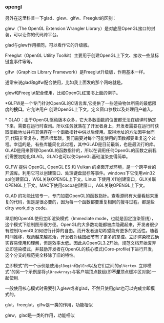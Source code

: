 ### opengl

另外在这里科普一下glad、glew、glfw、Freeglut的区别：

glew（The OpenGL Extension Wrangler Library）是对底层OpenGL接口的封装，可以让你的代码跨平台。

glad与glew作用相同，可以看作它的升级版。

Freeglut（OpenGL Utility Toolkit）主要用于创建OpenGL上下文、接收一些鼠标键盘事件等等。

glfw（Graphics Library Framework）是Freeglut升级版，作用基本一样。

通常来说glad和glfw配合使用，比如我上面发的那个网站就是。

glew和Freeglut配合使用，比如OpenGL红宝书上面的例子。





*GLFW是一个专门针对OpenGL的C语言库,它提供了一些渲染物体所需的最低限度的**接口**。它允许用户 创建OpenGL上下文，定义窗口参数以及处理用户输入。

\* GLAD：由于OpenGL驱动版本众多，它大多数函数的位置都无法在编译时确定下来，需要在运行时查询。所以任务就落在了开发者身上，开发者需要在运行时获取函数地址并将其保存在一个函数指针中供以后使用。取得地址的方法因平台而异,代码非常复杂，而且很繁琐，我们需要对每个可能使用的函数都要重复这个过程。幸运的是，有些库能简化此过程，其中GLAD是目前最新，也是最流行的库。GLAD是用来管理OpenGL的函数指针的，所以在调用任何OpenGL的函数之前我们需要初始化GLAD。GLAD也可以使OpenGL基础渲染变得简单。



GLFW 提供 OpenGL, OpenGL ES 和 Vulkan 的桌面开发环境，是一个跨平台的开源库。利用它可以创建窗口、处理键盘鼠标等事件。windows下它使用win32 api创建窗口，WGL关联OPENGL上下文。Linux 下使用 X11创建窗口，GLX关联OPENGL上下文。MAC下使用cocoa创建窗口，AGL关联OPENGL上下文。

GLAD 的功能比较专一，专门加载OpenGL的函数指针。查看源码有大量看起来重复的代码，但是是很必要的，因为每一个函数都要重复相同的搜寻过程。都是些dirty work,dity code。





早期的OpenGL使用立即渲染模式（Immediate mode，也就是固定渲染管线），这个模式下绘制图形很方便。OpenGL的大多数功能都被库隐藏起来，开发者很少有控制OpenGL如何进行计算的自由。而开发者迫切希望能有更多的灵活性。随着时间推移，规范越来越灵活，开发者对绘图细节有了更多的掌控。立即渲染模式确实容易使用和理解，但是效率太低。因此从OpenGL3.2开始，规范文档开始废弃立即渲染模式，并鼓励开发者在OpenGL的核心模式(Core-profile)下进行开发，这个分支的规范完全移除了旧的特性。

立即模式"的一个示例是使用`glBegin`和`glEnd`以及它们之间的`glVertex`. 立即模式"的另一个示例是将`glDrawArrays`与客户端顶点数组(即**不是**顶点缓冲区对象)一起使用.

一般使用核心模式时需要引入glew或者glad，不然只使用glut也可以完成立即模式的。



glut，freeglut，glfw是一类的作用，功能相似

glew，glad是一类的作用，功能相似